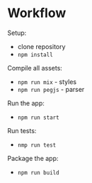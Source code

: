 Workflow
========

Setup:

- clone repository
- `npm install`

Compile all assets:

- `npm run mix` - styles
- `npm run pegjs` - parser

Run the app:

- `npm run start`

Run tests:

- `nmp run test`

Package the app:

- `npm run build`